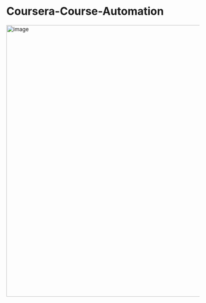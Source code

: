 # Coursera-Course-Automation

<img width="805" height="707" alt="image" src="https://github.com/user-attachments/assets/940fde45-0e0a-4b3b-8a33-0f73792aced0" />
